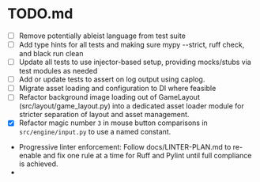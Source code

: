 # TODO.md

- [ ] Remove potentially ableist language from test suite
- [ ] Add type hints for all tests and making sure mypy --strict, ruff check, and black run clean
- [ ] Update all tests to use injector-based setup, providing mocks/stubs via test modules as needed
- [ ] Add or update tests to assert on log output using caplog.
- [ ] Migrate asset loading and configuration to DI where feasible
- [ ] Refactor background image loading out of GameLayout (src/layout/game_layout.py) into a dedicated asset loader module for stricter separation of layout and asset management.
- [x] Refactor magic number `3` in mouse button comparisons in `src/engine/input.py` to use a named constant.
- Progressive linter enforcement: Follow docs/LINTER-PLAN.md to re-enable and fix one rule at a time for Ruff and Pylint until full compliance is achieved.
-